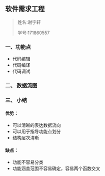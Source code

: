 ## 软件需求工程

> 姓名:谢宇轩
>
> 学号:171860557

### 一、功能点

- 代码编辑
- 代码编译
- 代码调试

### 二、 数据流图



### 三、 小结

#### 优势：

- 可以清晰的表达数据流向
- 可以用于指导功能点划分
- 结构层次清晰

#### 缺点：

- 功能不容易分类
- 功能涵盖范围不容易确定，容易两个函数交叉
